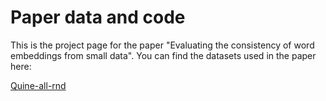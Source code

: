 # Paper data and code

This is the project page for the paper "Evaluating the consistency of word embeddings from small data". You can find the datasets used in the paper here:

[Quine-all-rnd](https://github.com/bloemj/Quine-all-rnd)
